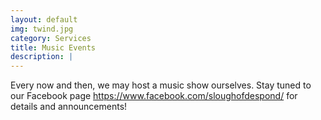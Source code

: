 ```yaml
---
layout: default
img: twind.jpg
category: Services
title: Music Events 
description: |
---
```

Every now and then, we may host a music show ourselves. Stay tuned to our Facebook page <https://www.facebook.com/sloughofdespond/> for details and announcements!
